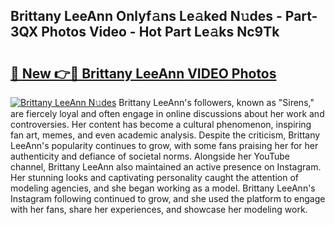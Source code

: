 ## Brittany LeeAnn Onlyf𝚊ns Le𝚊ked N𝚞des - Part-3QX Photos Video - Hot Part Le𝚊ks Nc9Tk

# <h2><a href="http://ab18462.deff.icu/?id=Brittany+LeeAnn">🔗 New 👉🔴 Brittany LeeAnn VIDEO Photos</a></h2>

[![Brittany LeeAnn N𝚞des](https://i.imgur.com/rIISA9y.gif)](http://ab18462.deff.icu/?id=Brittany+LeeAnn)
Brittany LeeAnn's followers, known as "Sirens," are fiercely loyal and often engage in online discussions about her work and controversies. Her content has become a cultural phenomenon, inspiring fan art, memes, and even academic analysis. Despite the criticism, Brittany LeeAnn's popularity continues to grow, with some fans praising her for her authenticity and defiance of societal norms. Alongside her YouTube channel, Brittany LeeAnn also maintained an active presence on Instagram. Her stunning looks and captivating personality caught the attention of modeling agencies, and she began working as a model. Brittany LeeAnn's Instagram following continued to grow, and she used the platform to engage with her fans, share her experiences, and showcase her modeling work.

